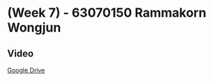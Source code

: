 # (Week 7) - 63070150 Rammakorn Wongjun

## Video
[Google Drive](https://drive.google.com/drive/folders/10LqOyiN4hqDkeTrweSsvWmHU12aYRX30?usp=sharing)
